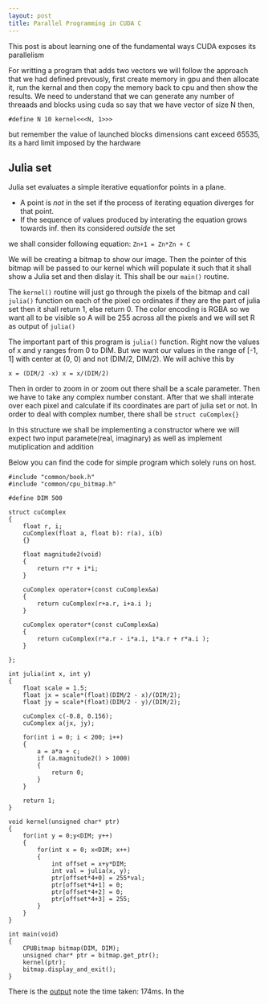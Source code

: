 ```yaml
---
layout: post
title: Parallel Programming in CUDA C
---
```


This post is about learning one of the fundamental ways CUDA exposes its parallelism

For writting a program that adds two vectors we will follow the approach that we had defined prevously, first create memory in gpu and then allocate it, run the kernal and then copy the memory back to cpu and then show the results. We need to understand that we can generate any number of threaads and blocks using cuda so say that we have vector of size N then, 

`#define N 10
kernel<<<N, 1>>>`

but remember the value of launched blocks dimensions cant exceed 65535, its a hard limit imposed by the hardware

## Julia set

Julia set  evaluates a simple iterative equationfor points in a plane. 
- A point is *not* in the set if the process of iterating equation diverges for that point. 
- If the sequence of values produced by interating the equation grows towards inf. then its considered *outside* the set

we shall consider following equation:
`Zn+1 = Zn*Zn + C`

We will be creating a bitmap to show our image. Then the pointer of this bitmap will be passed to our kernel which will populate it such that it shall show a Julia set and then dislay it. This shall be our `main()` routine.

The `kernel()` routine will just go through the pixels of the bitmap and call `julia()` function on each of the pixel co ordinates if they are the part of julia set then it shall return 1, else return 0. The color encoding is RGBA so we want all to be visible so A will be 255 across all the pixels and we will set R as output of `julia()`

The important part of this program is `julia()` function. Right now the values of x and y ranges from 0 to DIM. But we want our values in the range of [-1, 1] with center at (0, 0) and not (DIM/2, DIM/2). We will achive this by 

`x = (DIM/2 -x)
x = x/(DIM/2)`

Then in order to zoom in or zoom out there shall be a scale parameter. Then we have to take any complex number constant. After that we shall interate over each pixel and calculate if its coordinates are part of julia set or not. In order to deal with complex number, there shall be `struct cuComplex{}`

In this structure we shall be implementing a constructor where we will expect two input paramete(real, imaginary) as well as implement mutiplication and addition

Below you can find the code for simple program which solely runs on host.
```
#include "common/book.h"
#include "common/cpu_bitmap.h"

#define DIM 500

struct cuComplex
{
    float r, i;
    cuComplex(float a, float b): r(a), i(b)
    {}

    float magnitude2(void) 
    {
        return r*r + i*i;
    }
    
    cuComplex operator+(const cuComplex&a)
    {
        return cuComplex(r+a.r, i+a.i );
    }

    cuComplex operator*(const cuComplex&a)
    {
        return cuComplex(r*a.r - i*a.i, i*a.r + r*a.i );
    }

};

int julia(int x, int y)
{
    float scale = 1.5;
    float jx = scale*(float)(DIM/2 - x)/(DIM/2);
    float jy = scale*(float)(DIM/2 - y)/(DIM/2);

    cuComplex c(-0.8, 0.156);
    cuComplex a(jx, jy);

    for(int i = 0; i < 200; i++)
    {
        a = a*a + c;
        if (a.magnitude2() > 1000)
        {
            return 0;
        }
    }

    return 1;
}

void kernel(unsigned char* ptr)
{
    for(int y = 0;y<DIM; y++)
    {
        for(int x = 0; x<DIM; x++)
        {
            int offset = x+y*DIM;
            int val = julia(x, y);
            ptr[offset*4+0] = 255*val;
            ptr[offset*4+1] = 0;
            ptr[offset*4+2] = 0;
            ptr[offset*4+3] = 255;
        }
    }
}

int main(void)
{
    CPUBitmap bitmap(DIM, DIM);
    unsigned char* ptr = bitmap.get_ptr();
    kernel(ptr);
    bitmap.display_and_exit();
}
```

There is the [output](https://youtu.be/-GNj-D9t4fI) note the time taken: 174ms. In the 
